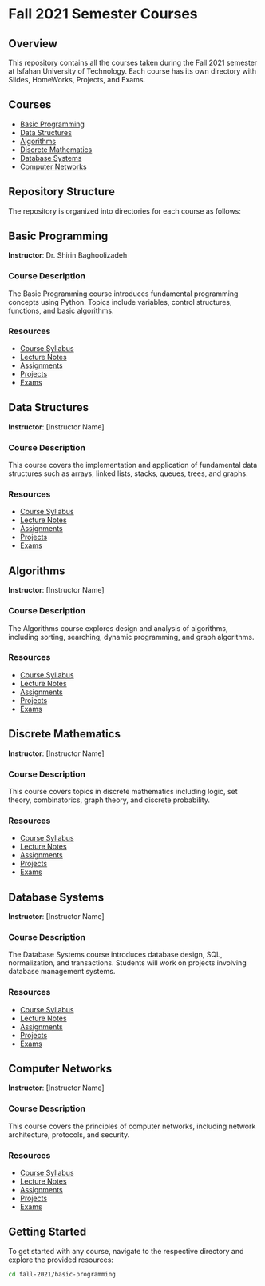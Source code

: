 # Fall 2021 Semester Courses

## Overview
This repository contains all the courses taken during the Fall 2021 semester at Isfahan University of Technology. Each course has its own directory with Slides, HomeWorks, Projects, and Exams.

## Courses
- [Basic Programming](#basic-programming)
- [Data Structures](#data-structures)
- [Algorithms](#algorithms)
- [Discrete Mathematics](#discrete-mathematics)
- [Database Systems](#database-systems)
- [Computer Networks](#computer-networks)

## Repository Structure
The repository is organized into directories for each course as follows:

## Basic Programming
**Instructor**: Dr. Shirin Baghoolizadeh

### Course Description
The Basic Programming course introduces fundamental programming concepts using Python. Topics include variables, control structures, functions, and basic algorithms.

### Resources
- [Course Syllabus](basic-programming/syllabus.md)
- [Lecture Notes](basic-programming/lectures/)
- [Assignments](basic-programming/assignments/)
- [Projects](basic-programming/projects/)
- [Exams](basic-programming/exams/)

## Data Structures
**Instructor**: [Instructor Name]

### Course Description
This course covers the implementation and application of fundamental data structures such as arrays, linked lists, stacks, queues, trees, and graphs.

### Resources
- [Course Syllabus](data-structures/syllabus.md)
- [Lecture Notes](data-structures/lectures/)
- [Assignments](data-structures/assignments/)
- [Projects](data-structures/projects/)
- [Exams](data-structures/exams/)

## Algorithms
**Instructor**: [Instructor Name]

### Course Description
The Algorithms course explores design and analysis of algorithms, including sorting, searching, dynamic programming, and graph algorithms.

### Resources
- [Course Syllabus](algorithms/syllabus.md)
- [Lecture Notes](algorithms/lectures/)
- [Assignments](algorithms/assignments/)
- [Projects](algorithms/projects/)
- [Exams](algorithms/exams/)

## Discrete Mathematics
**Instructor**: [Instructor Name]

### Course Description
This course covers topics in discrete mathematics including logic, set theory, combinatorics, graph theory, and discrete probability.

### Resources
- [Course Syllabus](discrete-mathematics/syllabus.md)
- [Lecture Notes](discrete-mathematics/lectures/)
- [Assignments](discrete-mathematics/assignments/)
- [Projects](discrete-mathematics/projects/)
- [Exams](discrete-mathematics/exams/)

## Database Systems
**Instructor**: [Instructor Name]

### Course Description
The Database Systems course introduces database design, SQL, normalization, and transactions. Students will work on projects involving database management systems.

### Resources
- [Course Syllabus](database-systems/syllabus.md)
- [Lecture Notes](database-systems/lectures/)
- [Assignments](database-systems/assignments/)
- [Projects](database-systems/projects/)
- [Exams](database-systems/exams/)

## Computer Networks
**Instructor**: [Instructor Name]

### Course Description
This course covers the principles of computer networks, including network architecture, protocols, and security.

### Resources
- [Course Syllabus](computer-networks/syllabus.md)
- [Lecture Notes](computer-networks/lectures/)
- [Assignments](computer-networks/assignments/)
- [Projects](computer-networks/projects/)
- [Exams](computer-networks/exams/)

## Getting Started
To get started with any course, navigate to the respective directory and explore the provided resources:

```bash
cd fall-2021/basic-programming
